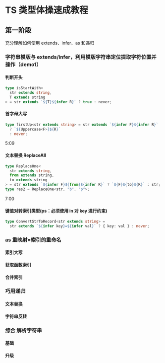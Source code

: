 <!--
 * @Description: 笔记
 * @Author: wangfengxiang
 * @Date: 2023-01-20 08:24:30
 * @LastEditTime: 2023-01-20 22:10:49
 * @LastEditors: wangfengxiang
-->

# TS 类型体操速成教程

## 第一阶段

充分理解如何使用 extends、infer、as 和递归

### 字符串模版与 extends/infer，利用模版字符串定位提取字符位置并操作（demo1）

#### 判断开头

```ts
type isStartWith<
  str extends string,
  T extends string
> = str extends `${T}${infer R}` ? true : never;
```

#### 首字母大写

```ts
type firstUp<str extends string> = str extends `${infer F}${infer R}`
  ? `${Uppercase<F>}${R}`
  : never;
```

5:09

#### 文本替换 ReplaceAll

```ts
type ReplaceOne<
  str extends string,
  from extends string,
  to extends string
> = str extends `${infer F}${from}${infer R}` ? `${F}${to}${R}` : str;
type res2 = ReplaceOne<str, "b", "p">;
```

7:00

#### 键值对转索引类型(ps：必须使用 in 对 key 进行约束)

```ts
type ConvertStrToRecord<str extends string> =
  str extends `${infer key}=${infer val}` ? { key: val } : never;
```

### as 重映射=索引的重命名

#### 索引大写

#### 获取函数索引

#### 合并索引

### 巧用递归

#### 文本替换

#### 字符串反转

### 综合 解析字符串

#### 基础

#### 升级
